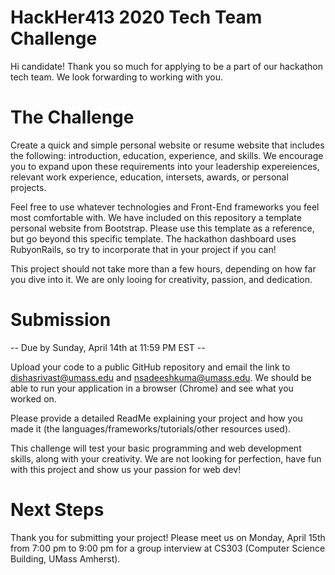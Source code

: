 # HackHer413 2020 Tech Team Challenge

Hi candidate! Thank you so much for applying to be a part of our hackathon tech team. We look forwarding to working with you.

# The Challenge 

Create a quick and simple personal website or resume website that includes the following: introduction, education, experience, and skills. We encourage you to expand upon these requirements into your leadership expereiences, relevant work experience, education, intersets, awards, or personal projects. 

Feel free to use whatever technologies and Front-End frameworks you feel most comfortable with. We have included on this repository a template personal website from Bootstrap. Please use this template as a reference, but go beyond this specific template. The hackathon dashboard uses RubyonRails, so try to incorporate that in your project if you can! 

This project should not take more than a few hours, depending on how far you dive into it. We are only looing for creativity, passion, and dedication. 

# Submission

-- Due by Sunday, April 14th at 11:59 PM EST --

Upload your code to a public GitHub repository and email the link to dishasrivast@umass.edu and nsadeeshkuma@umass.edu. We should be able to run your application in a browser (Chrome) and see what you worked on.

Please provide a detailed ReadMe explaining your project and how you made it (the languages/frameworks/tutorials/other resources used). 

This challenge will test your basic programming and web development skills, along with your creativity. We are not looking for perfection, have fun with this project and show us your passion for web dev! 

# Next Steps 

Thank you for submitting your project! Please meet us on Monday, April 15th from 7:00 pm to 9:00 pm for a group interview at CS303 (Computer Science Building, UMass Amherst). 
